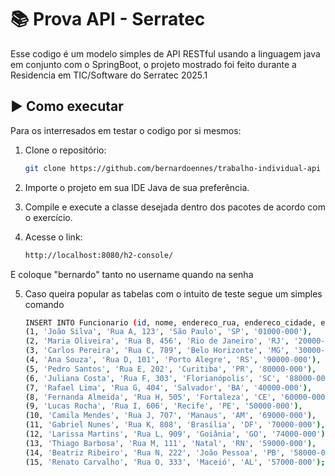 # 📚 Prova API - Serratec
Esse codigo é um modelo simples de API RESTful usando a linguagem java em conjunto com o SpringBoot, o projeto mostrado foi feito durante a Residencia em TIC/Software do Serratec 2025.1

## ▶️ Como executar
Para os interresados em testar o codigo por si mesmos:

1. Clone o repositório:
   ```bash
   git clone https://github.com/bernardoennes/trabalho-individual-api
   
2. Importe o projeto em sua IDE Java de sua preferência.
   
3. Compile e execute a classe desejada dentro dos pacotes de acordo com o exercício.
   
4. Acesse o link:
   ```bash
   http://localhost:8080/h2-console/
E coloque "bernardo" tanto no username quando na senha

5. Caso queira popular as tabelas com o intuito de teste segue um simples comando
   ```bash
   INSERT INTO Funcionario (id, nome, endereco_rua, endereco_cidade, endereco_estado, endereco_cep) VALUES
   (1, 'João Silva', 'Rua A, 123', 'São Paulo', 'SP', '01000-000'),
   (2, 'Maria Oliveira', 'Rua B, 456', 'Rio de Janeiro', 'RJ', '20000-000'),
   (3, 'Carlos Pereira', 'Rua C, 789', 'Belo Horizonte', 'MG', '30000-000'),
   (4, 'Ana Souza', 'Rua D, 101', 'Porto Alegre', 'RS', '90000-000'),
   (5, 'Pedro Santos', 'Rua E, 202', 'Curitiba', 'PR', '80000-000'),
   (6, 'Juliana Costa', 'Rua F, 303', 'Florianópolis', 'SC', '88000-000'),
   (7, 'Rafael Lima', 'Rua G, 404', 'Salvador', 'BA', '40000-000'),
   (8, 'Fernanda Almeida', 'Rua H, 505', 'Fortaleza', 'CE', '60000-000'),
   (9, 'Lucas Rocha', 'Rua I, 606', 'Recife', 'PE', '50000-000'),
   (10, 'Camila Mendes', 'Rua J, 707', 'Manaus', 'AM', '69000-000'),
   (11, 'Gabriel Nunes', 'Rua K, 808', 'Brasília', 'DF', '70000-000'),
   (12, 'Larissa Martins', 'Rua L, 909', 'Goiânia', 'GO', '74000-000'),
   (13, 'Thiago Barbosa', 'Rua M, 111', 'Natal', 'RN', '59000-000'),
   (14, 'Beatriz Ribeiro', 'Rua N, 222', 'João Pessoa', 'PB', '58000-000'),
   (15, 'Renato Carvalho', 'Rua O, 333', 'Maceió', 'AL', '57000-000');
